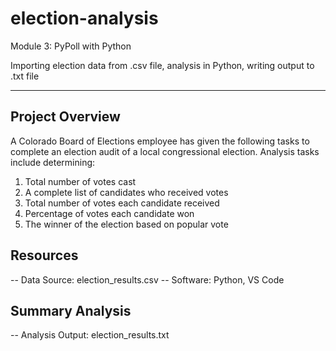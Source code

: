 # election-analysis
Module 3: PyPoll with Python

Importing election data from .csv file, analysis in Python, writing output to .txt file


------------------------------
## Project Overview
A Colorado Board of Elections employee has given the following tasks to complete an election audit of a local congressional election. 
Analysis tasks include determining:

1. Total number of votes cast
2. A complete list of candidates who received votes
3. Total number of votes each candidate received
4. Percentage of votes each candidate won
5. The winner of the election based on popular vote

## Resources
-- Data Source: election_results.csv
-- Software: Python, VS Code

## Summary Analysis
-- Analysis Output: election_results.txt



